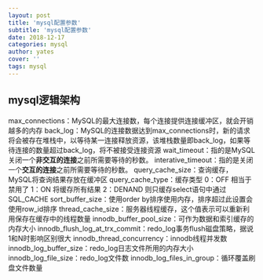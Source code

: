 ```yaml
---
layout: post
title: 'mysql配置参数'
subtitle: 'mysql配置参数'
date: 2018-12-17
categories: mysql
author: yates
cover: ''
tags: mysql
---
```


## mysql逻辑架构

max_connections：MySQL的最大连接数，每个连接提供连接缓冲区，就会开销越多的内存
back_log：MySQL的连接数据达到max_connections时，新的请求将会被存在堆栈中，以等待某一连接释放资源，该堆栈数量即back_log，如果等待连接的数量超过back_log，将不被接受连接资源
wait_timeout：指的是MySQL关闭一个**非交互的连接**之前所需要等待的秒数。
interative_timeout：指的是关闭一个**交互的连接**之前所需要等待的秒数。
query_cache_size：查询缓存，MySQL将查询结果存放在缓冲区
query_cache_type：缓存类型   0：OFF 相当于禁用了   1：ON 将缓存所有结果  2：DENAND  则只缓存select语句中通过SQL_CACHE
sort_buffer_size：使用order by排序使用内存，排序超过此设置会使用row_id排序
thread_cache_size：服务器线程缓存，这个值表示可以重新利用保存在缓存中的线程数量
innodb_buffer_pool_size：可作为数据和索引缓存的内存大小
innodb_flush_log_at_trx_commit：redo_log事务flush磁盘策略，据说 1和N时影响区别很大
innodb_thread_concurrency：innodb线程并发数
innodb_log_buffer_size：redo_log日志文件所用的内存大小
innodb_log_file_size：redo_log文件数
innodb_log_files_in_group：循环覆盖刷盘文件数量
